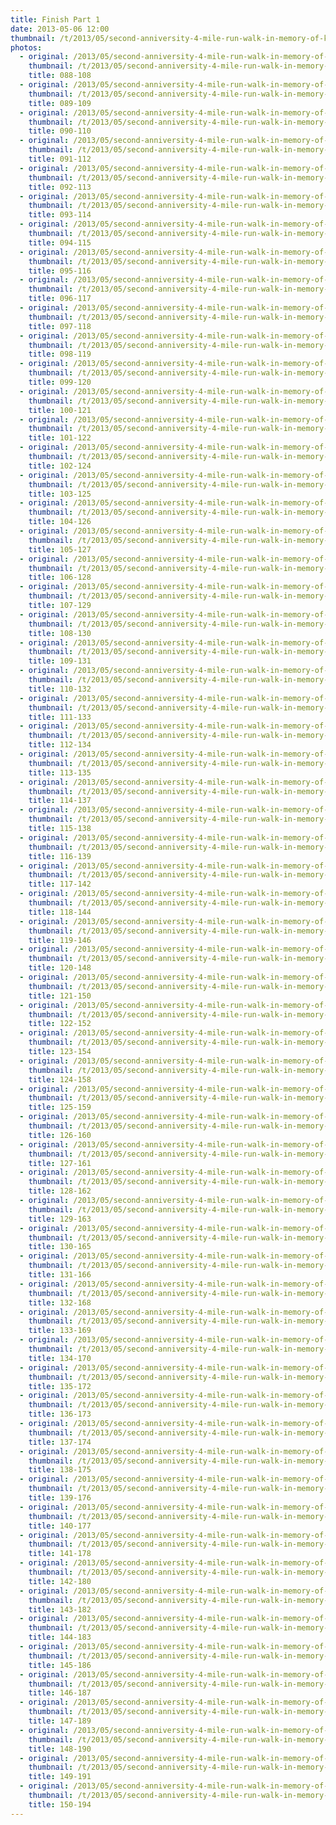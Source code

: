 ```yaml
---
title: Finish Part 1
date: 2013-05-06 12:00
thumbnail: /t/2013/05/second-anniversity-4-mile-run-walk-in-memory-of-kathleen-dolan/finish-part-1/088-108.jpg
photos:
  - original: /2013/05/second-anniversity-4-mile-run-walk-in-memory-of-kathleen-dolan/finish-part-1/088-108.jpg
    thumbnail: /t/2013/05/second-anniversity-4-mile-run-walk-in-memory-of-kathleen-dolan/finish-part-1/088-108.jpg
    title: 088-108
  - original: /2013/05/second-anniversity-4-mile-run-walk-in-memory-of-kathleen-dolan/finish-part-1/089-109.jpg
    thumbnail: /t/2013/05/second-anniversity-4-mile-run-walk-in-memory-of-kathleen-dolan/finish-part-1/089-109.jpg
    title: 089-109
  - original: /2013/05/second-anniversity-4-mile-run-walk-in-memory-of-kathleen-dolan/finish-part-1/090-110.jpg
    thumbnail: /t/2013/05/second-anniversity-4-mile-run-walk-in-memory-of-kathleen-dolan/finish-part-1/090-110.jpg
    title: 090-110
  - original: /2013/05/second-anniversity-4-mile-run-walk-in-memory-of-kathleen-dolan/finish-part-1/091-112.jpg
    thumbnail: /t/2013/05/second-anniversity-4-mile-run-walk-in-memory-of-kathleen-dolan/finish-part-1/091-112.jpg
    title: 091-112
  - original: /2013/05/second-anniversity-4-mile-run-walk-in-memory-of-kathleen-dolan/finish-part-1/092-113.jpg
    thumbnail: /t/2013/05/second-anniversity-4-mile-run-walk-in-memory-of-kathleen-dolan/finish-part-1/092-113.jpg
    title: 092-113
  - original: /2013/05/second-anniversity-4-mile-run-walk-in-memory-of-kathleen-dolan/finish-part-1/093-114.jpg
    thumbnail: /t/2013/05/second-anniversity-4-mile-run-walk-in-memory-of-kathleen-dolan/finish-part-1/093-114.jpg
    title: 093-114
  - original: /2013/05/second-anniversity-4-mile-run-walk-in-memory-of-kathleen-dolan/finish-part-1/094-115.jpg
    thumbnail: /t/2013/05/second-anniversity-4-mile-run-walk-in-memory-of-kathleen-dolan/finish-part-1/094-115.jpg
    title: 094-115
  - original: /2013/05/second-anniversity-4-mile-run-walk-in-memory-of-kathleen-dolan/finish-part-1/095-116.jpg
    thumbnail: /t/2013/05/second-anniversity-4-mile-run-walk-in-memory-of-kathleen-dolan/finish-part-1/095-116.jpg
    title: 095-116
  - original: /2013/05/second-anniversity-4-mile-run-walk-in-memory-of-kathleen-dolan/finish-part-1/096-117.jpg
    thumbnail: /t/2013/05/second-anniversity-4-mile-run-walk-in-memory-of-kathleen-dolan/finish-part-1/096-117.jpg
    title: 096-117
  - original: /2013/05/second-anniversity-4-mile-run-walk-in-memory-of-kathleen-dolan/finish-part-1/097-118.jpg
    thumbnail: /t/2013/05/second-anniversity-4-mile-run-walk-in-memory-of-kathleen-dolan/finish-part-1/097-118.jpg
    title: 097-118
  - original: /2013/05/second-anniversity-4-mile-run-walk-in-memory-of-kathleen-dolan/finish-part-1/098-119.jpg
    thumbnail: /t/2013/05/second-anniversity-4-mile-run-walk-in-memory-of-kathleen-dolan/finish-part-1/098-119.jpg
    title: 098-119
  - original: /2013/05/second-anniversity-4-mile-run-walk-in-memory-of-kathleen-dolan/finish-part-1/099-120.jpg
    thumbnail: /t/2013/05/second-anniversity-4-mile-run-walk-in-memory-of-kathleen-dolan/finish-part-1/099-120.jpg
    title: 099-120
  - original: /2013/05/second-anniversity-4-mile-run-walk-in-memory-of-kathleen-dolan/finish-part-1/100-121.jpg
    thumbnail: /t/2013/05/second-anniversity-4-mile-run-walk-in-memory-of-kathleen-dolan/finish-part-1/100-121.jpg
    title: 100-121
  - original: /2013/05/second-anniversity-4-mile-run-walk-in-memory-of-kathleen-dolan/finish-part-1/101-122.jpg
    thumbnail: /t/2013/05/second-anniversity-4-mile-run-walk-in-memory-of-kathleen-dolan/finish-part-1/101-122.jpg
    title: 101-122
  - original: /2013/05/second-anniversity-4-mile-run-walk-in-memory-of-kathleen-dolan/finish-part-1/102-124.jpg
    thumbnail: /t/2013/05/second-anniversity-4-mile-run-walk-in-memory-of-kathleen-dolan/finish-part-1/102-124.jpg
    title: 102-124
  - original: /2013/05/second-anniversity-4-mile-run-walk-in-memory-of-kathleen-dolan/finish-part-1/103-125.jpg
    thumbnail: /t/2013/05/second-anniversity-4-mile-run-walk-in-memory-of-kathleen-dolan/finish-part-1/103-125.jpg
    title: 103-125
  - original: /2013/05/second-anniversity-4-mile-run-walk-in-memory-of-kathleen-dolan/finish-part-1/104-126.jpg
    thumbnail: /t/2013/05/second-anniversity-4-mile-run-walk-in-memory-of-kathleen-dolan/finish-part-1/104-126.jpg
    title: 104-126
  - original: /2013/05/second-anniversity-4-mile-run-walk-in-memory-of-kathleen-dolan/finish-part-1/105-127.jpg
    thumbnail: /t/2013/05/second-anniversity-4-mile-run-walk-in-memory-of-kathleen-dolan/finish-part-1/105-127.jpg
    title: 105-127
  - original: /2013/05/second-anniversity-4-mile-run-walk-in-memory-of-kathleen-dolan/finish-part-1/106-128.jpg
    thumbnail: /t/2013/05/second-anniversity-4-mile-run-walk-in-memory-of-kathleen-dolan/finish-part-1/106-128.jpg
    title: 106-128
  - original: /2013/05/second-anniversity-4-mile-run-walk-in-memory-of-kathleen-dolan/finish-part-1/107-129.jpg
    thumbnail: /t/2013/05/second-anniversity-4-mile-run-walk-in-memory-of-kathleen-dolan/finish-part-1/107-129.jpg
    title: 107-129
  - original: /2013/05/second-anniversity-4-mile-run-walk-in-memory-of-kathleen-dolan/finish-part-1/108-130.jpg
    thumbnail: /t/2013/05/second-anniversity-4-mile-run-walk-in-memory-of-kathleen-dolan/finish-part-1/108-130.jpg
    title: 108-130
  - original: /2013/05/second-anniversity-4-mile-run-walk-in-memory-of-kathleen-dolan/finish-part-1/109-131.jpg
    thumbnail: /t/2013/05/second-anniversity-4-mile-run-walk-in-memory-of-kathleen-dolan/finish-part-1/109-131.jpg
    title: 109-131
  - original: /2013/05/second-anniversity-4-mile-run-walk-in-memory-of-kathleen-dolan/finish-part-1/110-132.jpg
    thumbnail: /t/2013/05/second-anniversity-4-mile-run-walk-in-memory-of-kathleen-dolan/finish-part-1/110-132.jpg
    title: 110-132
  - original: /2013/05/second-anniversity-4-mile-run-walk-in-memory-of-kathleen-dolan/finish-part-1/111-133.jpg
    thumbnail: /t/2013/05/second-anniversity-4-mile-run-walk-in-memory-of-kathleen-dolan/finish-part-1/111-133.jpg
    title: 111-133
  - original: /2013/05/second-anniversity-4-mile-run-walk-in-memory-of-kathleen-dolan/finish-part-1/112-134.jpg
    thumbnail: /t/2013/05/second-anniversity-4-mile-run-walk-in-memory-of-kathleen-dolan/finish-part-1/112-134.jpg
    title: 112-134
  - original: /2013/05/second-anniversity-4-mile-run-walk-in-memory-of-kathleen-dolan/finish-part-1/113-135.jpg
    thumbnail: /t/2013/05/second-anniversity-4-mile-run-walk-in-memory-of-kathleen-dolan/finish-part-1/113-135.jpg
    title: 113-135
  - original: /2013/05/second-anniversity-4-mile-run-walk-in-memory-of-kathleen-dolan/finish-part-1/114-137.jpg
    thumbnail: /t/2013/05/second-anniversity-4-mile-run-walk-in-memory-of-kathleen-dolan/finish-part-1/114-137.jpg
    title: 114-137
  - original: /2013/05/second-anniversity-4-mile-run-walk-in-memory-of-kathleen-dolan/finish-part-1/115-138.jpg
    thumbnail: /t/2013/05/second-anniversity-4-mile-run-walk-in-memory-of-kathleen-dolan/finish-part-1/115-138.jpg
    title: 115-138
  - original: /2013/05/second-anniversity-4-mile-run-walk-in-memory-of-kathleen-dolan/finish-part-1/116-139.jpg
    thumbnail: /t/2013/05/second-anniversity-4-mile-run-walk-in-memory-of-kathleen-dolan/finish-part-1/116-139.jpg
    title: 116-139
  - original: /2013/05/second-anniversity-4-mile-run-walk-in-memory-of-kathleen-dolan/finish-part-1/117-142.jpg
    thumbnail: /t/2013/05/second-anniversity-4-mile-run-walk-in-memory-of-kathleen-dolan/finish-part-1/117-142.jpg
    title: 117-142
  - original: /2013/05/second-anniversity-4-mile-run-walk-in-memory-of-kathleen-dolan/finish-part-1/118-144.jpg
    thumbnail: /t/2013/05/second-anniversity-4-mile-run-walk-in-memory-of-kathleen-dolan/finish-part-1/118-144.jpg
    title: 118-144
  - original: /2013/05/second-anniversity-4-mile-run-walk-in-memory-of-kathleen-dolan/finish-part-1/119-146.jpg
    thumbnail: /t/2013/05/second-anniversity-4-mile-run-walk-in-memory-of-kathleen-dolan/finish-part-1/119-146.jpg
    title: 119-146
  - original: /2013/05/second-anniversity-4-mile-run-walk-in-memory-of-kathleen-dolan/finish-part-1/120-148.jpg
    thumbnail: /t/2013/05/second-anniversity-4-mile-run-walk-in-memory-of-kathleen-dolan/finish-part-1/120-148.jpg
    title: 120-148
  - original: /2013/05/second-anniversity-4-mile-run-walk-in-memory-of-kathleen-dolan/finish-part-1/121-150.jpg
    thumbnail: /t/2013/05/second-anniversity-4-mile-run-walk-in-memory-of-kathleen-dolan/finish-part-1/121-150.jpg
    title: 121-150
  - original: /2013/05/second-anniversity-4-mile-run-walk-in-memory-of-kathleen-dolan/finish-part-1/122-152.jpg
    thumbnail: /t/2013/05/second-anniversity-4-mile-run-walk-in-memory-of-kathleen-dolan/finish-part-1/122-152.jpg
    title: 122-152
  - original: /2013/05/second-anniversity-4-mile-run-walk-in-memory-of-kathleen-dolan/finish-part-1/123-154.jpg
    thumbnail: /t/2013/05/second-anniversity-4-mile-run-walk-in-memory-of-kathleen-dolan/finish-part-1/123-154.jpg
    title: 123-154
  - original: /2013/05/second-anniversity-4-mile-run-walk-in-memory-of-kathleen-dolan/finish-part-1/124-158.jpg
    thumbnail: /t/2013/05/second-anniversity-4-mile-run-walk-in-memory-of-kathleen-dolan/finish-part-1/124-158.jpg
    title: 124-158
  - original: /2013/05/second-anniversity-4-mile-run-walk-in-memory-of-kathleen-dolan/finish-part-1/125-159.jpg
    thumbnail: /t/2013/05/second-anniversity-4-mile-run-walk-in-memory-of-kathleen-dolan/finish-part-1/125-159.jpg
    title: 125-159
  - original: /2013/05/second-anniversity-4-mile-run-walk-in-memory-of-kathleen-dolan/finish-part-1/126-160.jpg
    thumbnail: /t/2013/05/second-anniversity-4-mile-run-walk-in-memory-of-kathleen-dolan/finish-part-1/126-160.jpg
    title: 126-160
  - original: /2013/05/second-anniversity-4-mile-run-walk-in-memory-of-kathleen-dolan/finish-part-1/127-161.jpg
    thumbnail: /t/2013/05/second-anniversity-4-mile-run-walk-in-memory-of-kathleen-dolan/finish-part-1/127-161.jpg
    title: 127-161
  - original: /2013/05/second-anniversity-4-mile-run-walk-in-memory-of-kathleen-dolan/finish-part-1/128-162.jpg
    thumbnail: /t/2013/05/second-anniversity-4-mile-run-walk-in-memory-of-kathleen-dolan/finish-part-1/128-162.jpg
    title: 128-162
  - original: /2013/05/second-anniversity-4-mile-run-walk-in-memory-of-kathleen-dolan/finish-part-1/129-163.jpg
    thumbnail: /t/2013/05/second-anniversity-4-mile-run-walk-in-memory-of-kathleen-dolan/finish-part-1/129-163.jpg
    title: 129-163
  - original: /2013/05/second-anniversity-4-mile-run-walk-in-memory-of-kathleen-dolan/finish-part-1/130-165.jpg
    thumbnail: /t/2013/05/second-anniversity-4-mile-run-walk-in-memory-of-kathleen-dolan/finish-part-1/130-165.jpg
    title: 130-165
  - original: /2013/05/second-anniversity-4-mile-run-walk-in-memory-of-kathleen-dolan/finish-part-1/131-166.jpg
    thumbnail: /t/2013/05/second-anniversity-4-mile-run-walk-in-memory-of-kathleen-dolan/finish-part-1/131-166.jpg
    title: 131-166
  - original: /2013/05/second-anniversity-4-mile-run-walk-in-memory-of-kathleen-dolan/finish-part-1/132-168.jpg
    thumbnail: /t/2013/05/second-anniversity-4-mile-run-walk-in-memory-of-kathleen-dolan/finish-part-1/132-168.jpg
    title: 132-168
  - original: /2013/05/second-anniversity-4-mile-run-walk-in-memory-of-kathleen-dolan/finish-part-1/133-169.jpg
    thumbnail: /t/2013/05/second-anniversity-4-mile-run-walk-in-memory-of-kathleen-dolan/finish-part-1/133-169.jpg
    title: 133-169
  - original: /2013/05/second-anniversity-4-mile-run-walk-in-memory-of-kathleen-dolan/finish-part-1/134-170.jpg
    thumbnail: /t/2013/05/second-anniversity-4-mile-run-walk-in-memory-of-kathleen-dolan/finish-part-1/134-170.jpg
    title: 134-170
  - original: /2013/05/second-anniversity-4-mile-run-walk-in-memory-of-kathleen-dolan/finish-part-1/135-172.jpg
    thumbnail: /t/2013/05/second-anniversity-4-mile-run-walk-in-memory-of-kathleen-dolan/finish-part-1/135-172.jpg
    title: 135-172
  - original: /2013/05/second-anniversity-4-mile-run-walk-in-memory-of-kathleen-dolan/finish-part-1/136-173.jpg
    thumbnail: /t/2013/05/second-anniversity-4-mile-run-walk-in-memory-of-kathleen-dolan/finish-part-1/136-173.jpg
    title: 136-173
  - original: /2013/05/second-anniversity-4-mile-run-walk-in-memory-of-kathleen-dolan/finish-part-1/137-174.jpg
    thumbnail: /t/2013/05/second-anniversity-4-mile-run-walk-in-memory-of-kathleen-dolan/finish-part-1/137-174.jpg
    title: 137-174
  - original: /2013/05/second-anniversity-4-mile-run-walk-in-memory-of-kathleen-dolan/finish-part-1/138-175.jpg
    thumbnail: /t/2013/05/second-anniversity-4-mile-run-walk-in-memory-of-kathleen-dolan/finish-part-1/138-175.jpg
    title: 138-175
  - original: /2013/05/second-anniversity-4-mile-run-walk-in-memory-of-kathleen-dolan/finish-part-1/139-176.jpg
    thumbnail: /t/2013/05/second-anniversity-4-mile-run-walk-in-memory-of-kathleen-dolan/finish-part-1/139-176.jpg
    title: 139-176
  - original: /2013/05/second-anniversity-4-mile-run-walk-in-memory-of-kathleen-dolan/finish-part-1/140-177.jpg
    thumbnail: /t/2013/05/second-anniversity-4-mile-run-walk-in-memory-of-kathleen-dolan/finish-part-1/140-177.jpg
    title: 140-177
  - original: /2013/05/second-anniversity-4-mile-run-walk-in-memory-of-kathleen-dolan/finish-part-1/141-178.jpg
    thumbnail: /t/2013/05/second-anniversity-4-mile-run-walk-in-memory-of-kathleen-dolan/finish-part-1/141-178.jpg
    title: 141-178
  - original: /2013/05/second-anniversity-4-mile-run-walk-in-memory-of-kathleen-dolan/finish-part-1/142-180.jpg
    thumbnail: /t/2013/05/second-anniversity-4-mile-run-walk-in-memory-of-kathleen-dolan/finish-part-1/142-180.jpg
    title: 142-180
  - original: /2013/05/second-anniversity-4-mile-run-walk-in-memory-of-kathleen-dolan/finish-part-1/143-182.jpg
    thumbnail: /t/2013/05/second-anniversity-4-mile-run-walk-in-memory-of-kathleen-dolan/finish-part-1/143-182.jpg
    title: 143-182
  - original: /2013/05/second-anniversity-4-mile-run-walk-in-memory-of-kathleen-dolan/finish-part-1/144-183.jpg
    thumbnail: /t/2013/05/second-anniversity-4-mile-run-walk-in-memory-of-kathleen-dolan/finish-part-1/144-183.jpg
    title: 144-183
  - original: /2013/05/second-anniversity-4-mile-run-walk-in-memory-of-kathleen-dolan/finish-part-1/145-186.jpg
    thumbnail: /t/2013/05/second-anniversity-4-mile-run-walk-in-memory-of-kathleen-dolan/finish-part-1/145-186.jpg
    title: 145-186
  - original: /2013/05/second-anniversity-4-mile-run-walk-in-memory-of-kathleen-dolan/finish-part-1/146-187.jpg
    thumbnail: /t/2013/05/second-anniversity-4-mile-run-walk-in-memory-of-kathleen-dolan/finish-part-1/146-187.jpg
    title: 146-187
  - original: /2013/05/second-anniversity-4-mile-run-walk-in-memory-of-kathleen-dolan/finish-part-1/147-189.jpg
    thumbnail: /t/2013/05/second-anniversity-4-mile-run-walk-in-memory-of-kathleen-dolan/finish-part-1/147-189.jpg
    title: 147-189
  - original: /2013/05/second-anniversity-4-mile-run-walk-in-memory-of-kathleen-dolan/finish-part-1/148-190.jpg
    thumbnail: /t/2013/05/second-anniversity-4-mile-run-walk-in-memory-of-kathleen-dolan/finish-part-1/148-190.jpg
    title: 148-190
  - original: /2013/05/second-anniversity-4-mile-run-walk-in-memory-of-kathleen-dolan/finish-part-1/149-191.jpg
    thumbnail: /t/2013/05/second-anniversity-4-mile-run-walk-in-memory-of-kathleen-dolan/finish-part-1/149-191.jpg
    title: 149-191
  - original: /2013/05/second-anniversity-4-mile-run-walk-in-memory-of-kathleen-dolan/finish-part-1/150-194.jpg
    thumbnail: /t/2013/05/second-anniversity-4-mile-run-walk-in-memory-of-kathleen-dolan/finish-part-1/150-194.jpg
    title: 150-194
---
```

